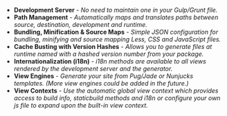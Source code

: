 * **Development Server** - *No need to maintain one in your Gulp/Grunt file.*
* **Path Management** - *Automatically maps and translates paths between source, 
destination, development and runtime.*
* **Bundling, Minification &amp; Source Maps** - *Simple JSON configuration 
for bundling, minifying and source mapping Less, CSS and JavaScript files.*
* **Cache Busting with Version Hashes** - *Allows you to generate files at 
runtime named with a hashed version number from your package.*
* **Internationalization (i18n)** - *i18n methods are available to all views 
rendered by the development server and the generator.*
* **View Engines** - *Generate your site from Pug/Jade or Nunjucks templates.
(More view engines could be added in the future.)*
* **View Contexts** - *Use the automatic global view context which provides
access to build info, staticbuild methods and i18n or configure your own js 
file to expand upon the built-in view context.*
